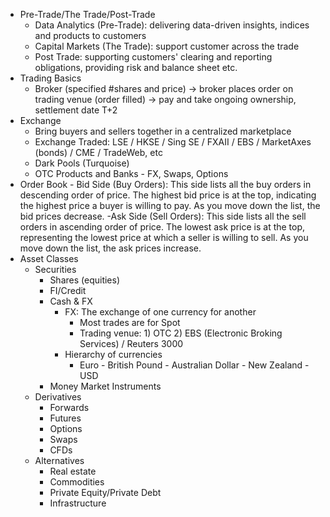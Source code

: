 - Pre-Trade/The Trade/Post-Trade
    - Data Analytics (Pre-Trade): delivering data-driven insights, indices and products to customers
    - Capital Markets (The Trade): support customer across the trade
    - Post Trade: supporting customers' clearing and reporting obligations, providing risk and balance sheet etc.
- Trading Basics
    - Broker (specified #shares and price) -> broker places order on trading venue (order filled) -> pay and take ongoing ownership, settlement date T+2
-  Exchange
    - Bring buyers and sellers together in a centralized marketplace
    - Exchange Traded: LSE / HKSE / Sing SE / FXAII / EBS / MarketAxes (bonds) / CME / TradeWeb, etc
    - Dark Pools (Turquoise)
    - OTC Products and Banks - FX, Swaps, Options
- Order Book
      - Bid Side (Buy Orders): This side lists all the buy orders in descending order of price. The highest bid price is at the top, indicating the highest price a buyer is willing to pay. As you move down the list, the bid prices decrease.
    -Ask Side (Sell Orders): This side lists all the sell orders in ascending order of price. The lowest ask price is at the top, representing the lowest price at which a seller is willing to sell. As you move down the list, the ask prices increase.
- Asset Classes
    - Securities
        - Shares (equities)
        - FI/Credit
        - Cash & FX
            - FX: The exchange of one currency for another
                - Most trades are for Spot
                - Trading venue: 1) OTC 2) EBS (Electronic Broking Services) / Reuters 3000
            - Hierarchy of currencies
                - Euro - British Pound - Australian Dollar - New Zealand - USD  
        - Money Market Instruments 
    - Derivatives
        - Forwards
        - Futures
        - Options
        - Swaps
        - CFDs 
    - Alternatives
        - Real estate
        - Commodities
        - Private Equity/Private Debt
        - Infrastructure     
